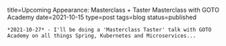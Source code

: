 
title=Upcoming Appearance: Masterclass + Taster Masterclass with GOTO Academy
date=2021-10-15
type=post
tags=blog
status=published
~~~~~~
*2021-10-27* - I'll be doing a 'Masterclass Taster' talk with GOTO Academy on all things Spring, Kubernetes and Microservices...
            